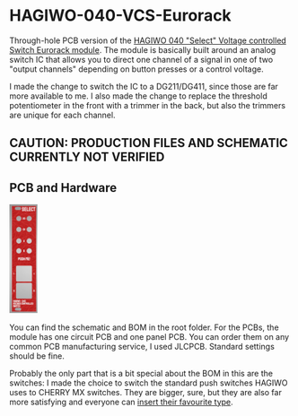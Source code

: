 # HAGIWO-040-VCS-Eurorack
Through-hole PCB version of the [HAGIWO 040 "Select" Voltage controlled Switch Eurorack module](https://www.youtube.com/watch?v=aYyemBHd6mM&t=15s).
The module is basically built around an analog switch IC that allows you to direct one channel of a signal in one of two "output channels" depending on button presses or a control voltage.

I made the change to switch the IC to a DG211/DG411, since those are far more available to me. I also made the change to replace the threshold potentiometer in the front with a trimmer in the back, but also the trimmers are unique for each channel.

## CAUTION: PRODUCTION FILES AND SCHEMATIC CURRENTLY NOT VERIFIED

## PCB and Hardware

<img src="images/panel_front.JPG" width="10%" height="10%">

You can find the schematic and BOM in the root folder. 
For the PCBs, the module has one circuit PCB and one panel PCB. You can order them on any common PCB manufacturing service, I used JLCPCB. Standard settings should be fine.

Probably the only part that is a bit special about the BOM in this are the switches: I made the choice to switch the standard push switches HAGIWO uses to CHERRY MX switches.
They are bigger, sure, but they are also far more satisfying and everyone can [insert their favourite type](https://switchandclick.com/wp-content/uploads/2020/07/Cherry-MX-Switch-Guide-1-1024x679.webp).
